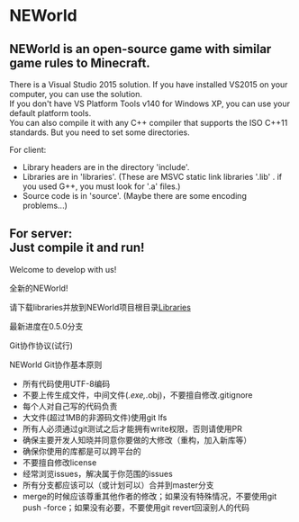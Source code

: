 # NEWorld
NEWorld is an open-source game with similar game rules to Minecraft.  
--------------------------------------------------  
There is a Visual Studio 2015 solution. If you have installed VS2015 on your computer, you can use the solution.  
If you don't have VS Platform Tools v140 for Windows XP, you can use your default platform tools.  
You can also compile it with any C++ compiler that supports the ISO C++11 standards. But you need to set some directories.  
  
For client:  
- Library headers are in the directory 'include'.  
- Libraries are in 'libraries'. (These are MSVC static link libraries '.lib' . if you used G++, you must look for '.a' files.)  
- Source code is in 'source'. (Maybe there are some encoding problems...)  
  
For server:  
Just compile it and run!
--------------------------------------------------  
Welcome to develop with us!  

全新的NEWorld!

请下载libraries并放到NEWorld项目根目录[Libraries](http://pan.baidu.com/s/1jHz7rAe)

最新进度在0.5.0分支

Git协作协议(试行)

NEWorld Git协作基本原则

- 所有代码使用UTF-8编码
- 不要上传生成文件，中间文件(*.exe,*.obj)，不要擅自修改.gitignore
- 每个人对自己写的代码负责
- 大文件(超过1MB的非源码文件)使用git lfs
- 所有人必须通过git测试之后才能拥有write权限，否则请使用PR
- 确保主要开发人知晓并同意你要做的大修改（重构，加入新库等）
- 确保你使用的库都是可以跨平台的
- 不要擅自修改license
- 经常浏览issues，解决属于你范围的issues
- 所有分支都应该可以（或计划可以）合并到master分支
- merge的时候应该尊重其他作者的修改；如果没有特殊情况，不要使用git push -force；如果没有必要，不要使用git revert回滚别人的代码
